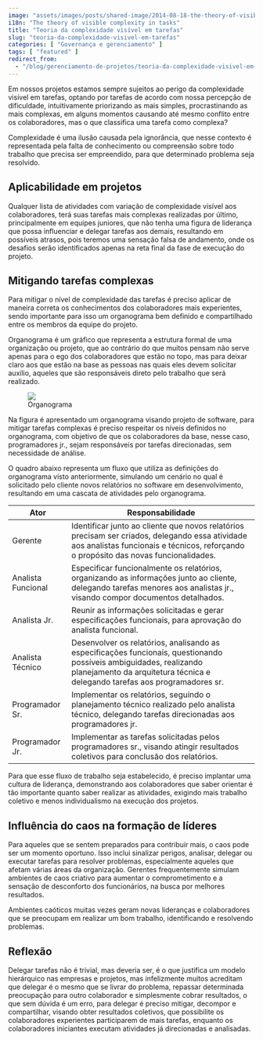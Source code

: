 ```yaml
---
image: "assets/images/posts/shared-image/2014-08-18-the-theory-of-visible-complexity-in-tasks.jpg"
i18n: "The theory of visible complexity in tasks"
title: "Teoria da complexidade visível em tarefas"
slug: "teoria-da-complexidade-visivel-em-tarefas"
categories: [ "Governança e gerenciamento" ]
tags: [ "featured" ]
redirect_from:
  - "/blog/gerenciamento-de-projetos/teoria-da-complexidade-visivel-em-tarefas/"
---
```

Em nossos projetos estamos sempre sujeitos ao perigo da complexidade visível em tarefas, optando por tarefas de acordo com nossa percepção de dificuldade, intuitivamente priorizando as mais simples, procrastinando as mais complexas, em alguns momentos causando até mesmo conflito entre os colaboradores, mas o que classifica uma tarefa como complexa?

Complexidade é uma ilusão causada pela ignorância, que nesse contexto é representada pela falta de conhecimento ou compreensão sobre todo trabalho que precisa ser empreendido, para que determinado problema seja resolvido.

## Aplicabilidade em projetos

Qualquer lista de atividades com variação de complexidade visível aos colaboradores, terá suas tarefas mais complexas realizadas por último, principalmente em equipes juniores, que não tenha uma figura de liderança que possa influenciar e delegar tarefas aos demais, resultando em possíveis atrasos, pois teremos uma sensação falsa de andamento, onde os desafios serão identificados apenas na reta final da fase de execução do projeto.

## Mitigando tarefas complexas

Para mitigar o nível de complexidade das tarefas é preciso aplicar de maneira correta os conhecimentos dos colaboradores mais experientes, sendo importante para isso um organograma bem definido e compartilhado entre os membros da equipe do projeto.

Organograma é um gráfico que representa a estrutura formal de uma organização ou projeto, que ao contrário do que muitos pensam não serve apenas para o ego dos colaboradores que estão no topo, mas para deixar claro aos que estão na base as pessoas nas quais eles devem solicitar auxílio, aqueles que são responsáveis direto pelo trabalho que será realizado.

<figure class="figure mx-auto d-block">
  <img src="{{ '/assets/images/posts/general/2014-08-18-organogram.jpg' | prepend: site.baseurl }}" class="figure-img mx-auto d-block">
  <figcaption class="figure-caption text-center">Organograma</figcaption>
</figure>

Na figura é apresentado um organograma visando projeto de software, para mitigar tarefas complexas é preciso respeitar os níveis definidos no organograma, com objetivo de que os colaboradores da base, nesse caso, programadores jr., sejam responsáveis por tarefas direcionadas, sem necessidade de análise.

O quadro abaixo representa um fluxo que utiliza as definições do organograma visto anteriormente, simulando um cenário no qual é solicitado pelo cliente novos relatórios no software em desenvolvimento, resultando em uma cascata de atividades pelo organograma.

<div class="table-responsive">
  <table class="table table-hover">
    <thead class="thead-light">
      <tr>
        <th scope="col">Ator</th>
        <th scope="col">Responsabilidade</th>
      </tr>
    </thead>
    <tbody>
      <tr>
        <td>Gerente</td>
        <td>Identificar junto ao cliente que novos relatórios precisam ser criados, delegando essa atividade aos analistas funcionais e técnicos, reforçando o propósito das novas funcionalidades.</td>
      </tr>
      <tr>
        <td>Analista Funcional</td>
        <td>Especificar funcionalmente os relatórios, organizando as informações junto ao cliente, delegando tarefas menores aos analistas jr., visando compor documentos detalhados.</td>
      </tr>
      <tr>
        <td>Analista Jr.</td>
        <td>Reunir as informações solicitadas e gerar especificações funcionais, para aprovação do analista funcional.</td>
      </tr>
      <tr>
        <td>Analista Técnico</td>
        <td>Desenvolver os relatórios, analisando as especificações funcionais, questionando possíveis ambiguidades, realizando planejamento da arquitetura técnica e delegando tarefas aos programadores sr.</td>
      </tr>
      <tr>
        <td>Programador Sr.</td>
        <td>Implementar os relatórios, seguindo o planejamento técnico realizado pelo analista técnico, delegando tarefas direcionadas aos programadores jr.</td>
      </tr>
      <tr>
        <td>Programador Jr.</td>
        <td>Implementar as tarefas solicitadas pelos programadores sr., visando atingir resultados coletivos para conclusão dos relatórios.</td>
      </tr>
    </tbody>
  </table>
</div>

Para que esse fluxo de trabalho seja estabelecido, é preciso implantar uma cultura de liderança, demonstrando aos colaboradores que saber orientar é tão importante quanto saber realizar as atividades, exigindo mais trabalho coletivo e menos individualismo na execução dos projetos.

## Influência do caos na formação de líderes

Para aqueles que se sentem preparados para contribuir mais, o caos pode ser um momento oportuno. Isso inclui sinalizar perigos, analisar, delegar ou executar tarefas para resolver problemas, especialmente aqueles que afetam várias áreas da organização. Gerentes frequentemente simulam ambientes de caos criativo para aumentar o comprometimento e a sensação de desconforto dos funcionários, na busca por melhores resultados.

Ambientes caóticos muitas vezes geram novas lideranças e colaboradores que se preocupam em realizar um bom trabalho, identificando e resolvendo problemas.

## Reflexão

Delegar tarefas não é trivial, mas deveria ser, é o que justifica um modelo hierárquico nas empresas e projetos, mas infelizmente muitos acreditam que delegar é o mesmo que se livrar do problema, repassar determinada preocupação para outro colaborador e simplesmente cobrar resultados, o que sem dúvida é um erro, para delegar é preciso mitigar, decompor e compartilhar, visando obter resultados coletivos, que possibilite os colaboradores experientes participarem de mais tarefas, enquanto os colaboradores iniciantes executam atividades já direcionadas e analisadas.